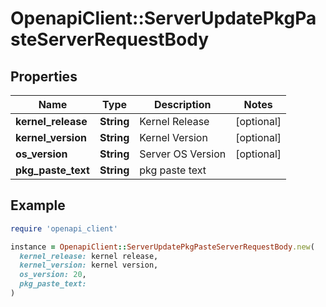 # OpenapiClient::ServerUpdatePkgPasteServerRequestBody

## Properties

| Name | Type | Description | Notes |
| ---- | ---- | ----------- | ----- |
| **kernel_release** | **String** | Kernel Release | [optional] |
| **kernel_version** | **String** | Kernel Version | [optional] |
| **os_version** | **String** | Server OS Version | [optional] |
| **pkg_paste_text** | **String** | pkg paste text |  |

## Example

```ruby
require 'openapi_client'

instance = OpenapiClient::ServerUpdatePkgPasteServerRequestBody.new(
  kernel_release: kernel release,
  kernel_version: kernel version,
  os_version: 20,
  pkg_paste_text: 
)
```

